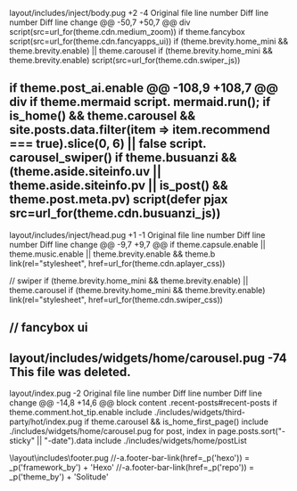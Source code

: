 ‎layout/includes/inject/body.pug
+2
-4
Original file line number	Diff line number	Diff line change
@@ -50,7 +50,7 @@ div
      script(src=url_for(theme.cdn.medium_zoom))
    if theme.fancybox
      script(src=url_for(theme.cdn.fancyapps_ui))
  if (theme.brevity.home_mini && theme.brevity.enable) || theme.carousel
  if (theme.brevity.home_mini && theme.brevity.enable)
    script(src=url_for(theme.cdn.swiper_js))

  if theme.post_ai.enable
@@ -108,9 +108,7 @@ div
    if theme.mermaid
      script.
        mermaid.run();
    if is_home() && theme.carousel && site.posts.data.filter(item => item.recommend === true).slice(0, 6) || false
      script.
        carousel_swiper()
    if theme.busuanzi && (theme.aside.siteinfo.uv || theme.aside.siteinfo.pv || is_post() && theme.post.meta.pv)
      script(defer pjax src=url_for(theme.cdn.busuanzi_js))
------------------------------------------------------------------------------
‎layout/includes/inject/head.pug
+1
-1
Original file line number	Diff line number	Diff line change
@@ -9,7 +9,7 @@ if theme.capsule.enable || theme.music.enable || theme.brevity.enable && theme.b
    link(rel="stylesheet", href=url_for(theme.cdn.aplayer_css))

// swiper
if (theme.brevity.home_mini && theme.brevity.enable) || theme.carousel
if (theme.brevity.home_mini && theme.brevity.enable)
    link(rel="stylesheet", href=url_for(theme.cdn.swiper_css))

// fancybox ui
------------------------------------------------
‎layout/includes/widgets/home/carousel.pug
-74
This file was deleted.
-----------------------------------------------------
‎layout/index.pug
-2
Original file line number	Diff line number	Diff line change
@@ -14,8 +14,6 @@ block content
            .recent-posts#recent-posts
                if theme.comment.hot_tip.enable
                    include ./includes/widgets/third-party/hot/index.pug
                if theme.carousel && is_home_first_page()
                    include ./includes/widgets/home/carousel.pug
                for post, index in page.posts.sort("-sticky" || "-date").data
                    include ./includes/widgets/home/postList


\layout\includes\footer.pug
//-a.footer-bar-link(href=_p('hexo'))
                        = _p('framework_by') + 'Hexo'
                    //-a.footer-bar-link(href=_p('repo'))
                        = _p('theme_by') + 'Solitude'




